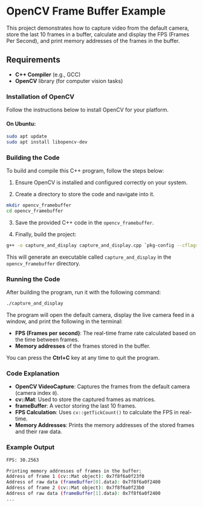# OpenCV Frame Buffer Example

This project demonstrates how to capture video from the default camera, store the last 10 frames in a buffer, calculate and display the FPS (Frames Per Second), and print memory addresses of the frames in the buffer.

## Requirements

- **C++ Compiler** (e.g., GCC)
- **OpenCV** library (for computer vision tasks)

### Installation of OpenCV

Follow the instructions below to install OpenCV for your platform.

#### On Ubuntu:

```bash
sudo apt update
sudo apt install libopencv-dev
```

### Building the Code

To build and compile this C++ program, follow the steps below:

1. Ensure OpenCV is installed and configured correctly on your system.

2. Create a directory to store the code and navigate into it.

```bash
mkdir opencv_framebuffer
cd opencv_framebuffer
```

3. Save the provided C++ code in the `opencv_framebuffer`.

4. Finally, build the project:

```bash
g++ -o capture_and_display capture_and_display.cpp `pkg-config --cflags --libs opencv4`
```

This will generate an executable called `capture_and_display` in the `opencv_framebuffer` directory.

### Running the Code

After building the program, run it with the following command:

```bash
./capture_and_display
```

The program will open the default camera, display the live camera feed in a window, and print the following in the terminal:

- **FPS (Frames per second)**: The real-time frame rate calculated based on the time between frames.
- **Memory addresses** of the frames stored in the buffer.

You can press the **Ctrl+C** key at any time to quit the program.

### Code Explanation

- **OpenCV VideoCapture**: Captures the frames from the default camera (camera index `0`).
- **cv::Mat**: Used to store the captured frames as matrices.
- **frameBuffer**: A vector storing the last 10 frames.
- **FPS Calculation**: Uses `cv::getTickCount()` to calculate the FPS in real-time.
- **Memory Addresses**: Prints the memory addresses of the stored frames and their raw data.

### Example Output

```bash
FPS: 30.2563

Printing memory addresses of frames in the buffer:
Address of frame 1 (cv::Mat object): 0x7f8f6a0f23f0
Address of raw data (frameBuffer[0].data): 0x7f8f6a0f2400
Address of frame 2 (cv::Mat object): 0x7f8f6a0f23b0
Address of raw data (frameBuffer[1].data): 0x7f8f6a0f2400
...
```
